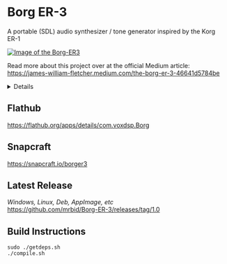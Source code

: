 # Borg ER-3
A portable (SDL) audio synthesizer / tone generator inspired by the Korg ER-1

[![Image of the Borg-ER3](https://dashboard.snapcraft.io/site_media/appmedia/2023/01/borger3_eyBQLNu.png)](https://www.youtube.com/watch?v=gLB91cO6RaE "Borg ER-3 FART Oscillators Demonstration Video")

Read more about this project over at the official Medium article:<br>
https://james-william-fletcher.medium.com/the-borg-er-3-46641d5784be

<details>
    <summary>Details</summary>
    <b>FART</b> = Frequency, Amplitude, Resolution, Transition
    <b>Resolution</b> = How many additive sinusoids are combined to make the final waveshape.
    <b>Transition</b> = Selects which wave shape to output but also allows blending between the shapes.
    <b>Wave shape order:</b> Sine, Slanted Sine, Square, Saw, Triangle, Impulse, Violin.
    <b>Adjust the dials by left clicking and dragging or hovering and scrolling mouse 3 in the Y axis.</b>

    <b>Binds to play audio:</b> spacebar, mouse3, mouse4
    <b>Reset envelope:</b> right click on it
    <b>Scroll dial sensitivity selection:</b> right click, three sensitvity options

    <b>BIQUADS are executed from left to right, first BIQUAD 1, then 2, then 3.</b>

    <b>You can use the Load button to reset any changes since your last Save.</b>
    
    <b>You can mouse 3 Y axis scroll zoom the oscilloscope.</b>
</details>

## Flathub
https://flathub.org/apps/details/com.voxdsp.Borg

## Snapcraft
https://snapcraft.io/borger3

## Latest Release
*Windows, Linux, Deb, AppImage, etc*<br>
https://github.com/mrbid/Borg-ER-3/releases/tag/1.0

## Build Instructions
```
sudo ./getdeps.sh
./compile.sh
```
